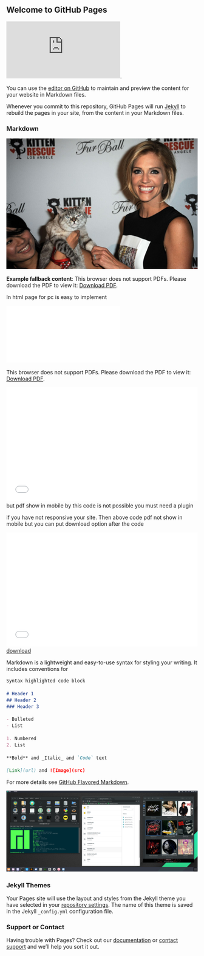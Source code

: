 ## Welcome to GitHub Pages


![Intro.pdf](https://github.com/wiccasoft/wiccasoft.github.io/blob/master/Head_First.pdf).

You can use the [editor on GitHub](https://github.com/wiccasoft/wiccasoft.github.io/edit/master/README.md) to maintain and preview the content for your website in Markdown files.

Whenever you commit to this repository, GitHub Pages will run [Jekyll](https://jekyllrb.com/) to rebuild the pages in your site, from the content in your Markdown files.

### Markdown
 <a href="https://plus.google.com/103231961402148998587">
 <img src="fur-ball-at-the-skirball.jpg" alt="hi" class="inline"/></a>
 
 <object data="Head_First.pdf#page=2" type="application/pdf" width="100%" height="100%">
   <p><b>Example fallback content</b>: This browser does not support PDFs. Please download the PDF to view it: <a href="Head_First.pdf">Download PDF</a>.</p>
</object>


In html page for pc is easy to implement

<object data="Head_First.pdf" type="application/pdf" width="750px" height="750px">
    <embed src="Head_First.pdf" type="application/pdf">
        <p>This browser does not support PDFs. Please download the PDF to view it: <a href="Head_First.pdf">Download PDF</a>.</p>
    </embed>
</object>

<embed src="Head_First.pdf" type="application/pdf" height="300px" width="100%">
but pdf show in mobile by this code is not possible you must need a plugin

if you have not responsive your site. Then above code pdf not show in mobile but you can put download option after the code

<embed src="Head_First.pdf" type="application/pdf" height="300px" width="100%" class="responsive">
<a href="Head_First.pdf">download</a>


Markdown is a lightweight and easy-to-use syntax for styling your writing. It includes conventions for

```markdown
Syntax highlighted code block

# Header 1
## Header 2
### Header 3

- Bulleted
- List

1. Numbered
2. List

**Bold** and _Italic_ and `Code` text

[Link](url) and ![Image](src)
```

For more details see [GitHub Flavored Markdown](https://guides.github.com/features/mastering-markdown/).

![Screenshot](Rollin&Scratchin.png)

### Jekyll Themes

Your Pages site will use the layout and styles from the Jekyll theme you have selected in your [repository settings](https://github.com/wiccasoft/wiccasoft.github.io/settings). The name of this theme is saved in the Jekyll `_config.yml` configuration file.

### Support or Contact

Having trouble with Pages? Check out our [documentation](https://help.github.com/categories/github-pages-basics/) or [contact support](https://github.com/contact) and we’ll help you sort it out.
